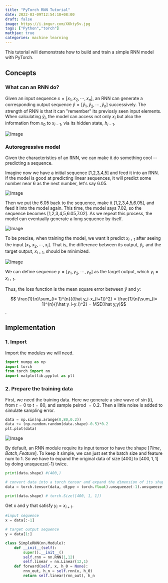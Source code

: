 ```yaml
---
title: "PyTorch RNN Tutorial"
date: 2022-03-09T12:54:18+08:00
draft: false
image: https://i.imgur.com/X6kty5v.jpg
tags: ["Python","torch"]
mathjax: true
categories: machine learning
---
```


This tutorial will demonstrate how to build and train a simple RNN model with PyTorch.

## Concepts

### What can an RNN do?
 
Given an input sequence $x=[x_1,x_2,\cdots,x_{n}]$, an RNN can generate a corresponding output sequence $\hat y=[\hat y_1,\hat y_2,\cdots,\hat y_{n}]$ 
successively. The strength of RNN is that it can "remember" its previosly seen input elements. When calculating $\hat y_i$, the model can access not only $x_i$ but also the information from $x_0$ to $x_{i-1}$, via its hidden state, $h_{i-1}$.


![Image](https://i.imgur.com/lw62OZL.png#center)

### Autoregressive model

Given the characteristics of an RNN, we can make it do something cool -- predicting a sequence. 

Imagine now we have a initial sequence [1,2,3,4,5] and feed it into an RNN. If the model is good at predicting linear sequences, it will predict some number near 6 as the next number, let's say 6.05. 

![Image](https://i.imgur.com/cCr0pSK.png)

Then we put the 6.05 back to the sequence, make it [1,2,3,4,5,6.05], and feed it into the model again. This time, the model says 7.02, so the sequence becomes [1,2,3,4,5,6.05,7.02]. As we repeat this process, the model can eventually generate a long sequence by itself.

![Image](https://i.imgur.com/UhcKdwA.png)

To be precise, when training the model, we want it predict $x_{i+1}$ after seeing the input $[x_1, x_2, \cdots,x_{i}]$. That is, the difference between its output, $\hat y_i$, and the target output, $x_{i+1}$, should be minimized.

![Image](https://i.imgur.com/jChTnLU.png#center)

We can define sequence $y =[ y_1, y_2,\cdots, y_{n}]$ as the target output, which $y_i = x_{i+1}$.

Thus, the loss function is the mean square error between $\hat y$ and $y$:

$$ \frac{1}{n}\sum_{i= 1}^{n}{(\hat y_i-x_{i+1})^2} = \frac{1}{n}\sum_{i= 1}^{n}{(\hat y_i-y_i)^2} = MSE(\hat y,y)$$.

## Implementation

### 1. Import
Import the modules we will need.
```python
import numpy as np
import torch
from torch import nn
import matplotlib.pyplot as plt
```

### 2. Prepare the training data
First, we need the training data. 
Here we generate a sine wave of $\sin(t)$, from $t=0$ to $t=80$, and sample peirod $=0.2$. Then a little noise is added to simulate sampling error.

```python
data = np.sin(np.arange(0,80,0.2))
data += (np.random.random(data.shape)-0.5)*0.2
plt.plot(data)
```
![Image](https://i.imgur.com/07PP9iu.jpg#centers)

By default, an RNN module require its input tensor to have the shape $[ Time, Batch, Feature ]$. To keep it simple, we can just set the 
batch size and feature num to 1. So we have to expand the original data of size $[400]$ to $[ 400, 1,1 ]$ by doing unsqueeze(-1) twice.
```python
print(data.shape) #(400,)

# convert data into a torch tensor and expand the dimension of its shape
data = torch.tensor(data, dtype = torch.float).unsqueeze(-1).unsqueeze(-1)

print(data.shape) # torch.Size([400, 1, 1])
```

Get x and y that satisfy $y_i = x_{i+1}$.

```python
#input sequence
x = data[:-1]

# target output sequence
y = data[1:]
```

```python
class SimpleRNN(nn.Module):
    def __init__(self):
        super().__init__()
        self.rnn = nn.RNN(1,12)
        self.linear = nn.Linear(12,1)
    def forward(self, x, h_0 = None):
        rnn_out, h_n = self.rnn(x, h_0)
        return self.linear(rnn_out), h_n
```